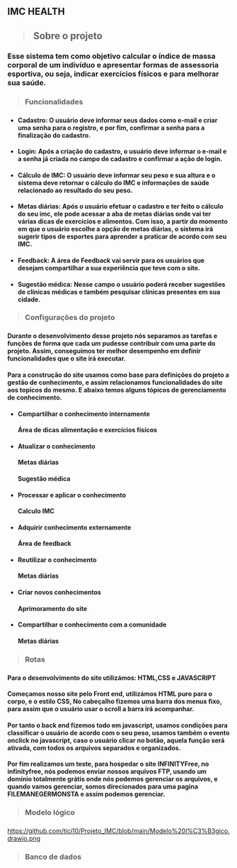 <h2>IMC HEALTH<h2>

> Sobre o projeto 
### Esse sistema tem como objetivo calcular o índice de massa corporal de um indivíduo e apresentar formas de assessoria esportiva, ou seja, indicar exercícios físicos e para melhorar sua saúde. 

> <h3>Funcionalidades<h3>
+ #### Cadastro: O usuário deve informar seus dados como e-mail e criar uma senha para o registro, e por fim, confirmar a senha para a finalização do cadastro.

+ #### Login: Após a criação do cadastro, o usuário deve  informar o e-mail e a senha já criada no campo de cadastro e confirmar a ação de login.

+ #### Cálculo de IMC: O usuário deve informar seu peso e sua altura e o sistema deve retornar o cálculo do IMC e informações de saúde relacionado ao resultado do seu peso. 

+ #### Metas diárias: Após o usuário efetuar o cadastro e ter feito o cálculo do seu imc, ele pode acessar a aba de metas diárias onde vai ter várias dicas de exercícios e alimentos. Com isso, a partir do momento em que o usuário escolhe a opção de metas diárias, o sistema irá sugerir tipos de esportes para aprender a praticar de acordo com seu IMC.
+ #### Feedback: A área de Feedback vai servir para os usuários que desejam compartilhar a sua experiência que teve com o site. 
+ #### Sugestão médica: Nesse campo o usuário poderá receber sugestões de clínicas médicas e também pesquisar clínicas presentes em sua cidade.

> <h3>Configurações do projeto<h3>

#### Durante o desenvolvimento desse projeto nós separamos as tarefas e funções de forma que cada um pudesse contribuir com uma parte do projeto. Assim, conseguimos ter melhor desempenho em definir funcionalidades que o site irá executar. 

#### Para a construção do site usamos como base para definições do projeto a gestão de conhecimento, e assim relacionamos funcionalidades do site aos topicos do mesmo. E abaixo temos alguns tópicos de gerenciamento de conhecimento. 
 
+ #### Compartilhar o conhecimento internamente  

  #### Área de dicas alimentação e exercícios físicos

+ #### Atualizar o conhecimento 

  #### Metas diárias  
  #### Sugestão médica
           
+ #### Processar e aplicar o conhecimento

  ####  Calculo IMC 

+ #### Adquirir conhecimento externamente 

  #### Área de feedback  

+ #### Reutilizar o conhecimento

  #### Metas diárias

+ ####  Criar novos conhecimentos
 
  #### Aprimoramento do site 
 
+ #### Compartilhar o conhecimento com a comunidade

  #### Metas diárias 

 >  <h3>Rotas<h3>
 
#### Para o desenvolvimento do site utilizámos: HTML,CSS e JAVASCRIPT

#### Começamos nosso site pelo Front end, utilizámos HTML puro para o corpo, e o estilo CSS, No cabeçalho fizemos uma barra dos menus fixo, para assim que o usuário usar o scroll a barra irá acompanhar.
#### Por tanto o back end fizemos todo em javascript, usamos condições para classificar o usuário de acordo com o seu peso, usamos também o evento onclick no javascript, caso o usuário clicar no botão, aquela função será ativada, com todos os arquivos separados e organizados.
#### Por fim realizamos um teste, para hospedar o site INFINITYFree, no infinityfree, nós podemos enviar nossos arquivos FTP, usando um domínio totalmente grátis onde nós podemos gerenciar os arquivos, e quando vamos gerenciar, somos direcionados para uma pagina FILEMANEGERMONSTA e assim podemos gerenciar.

> <h3>Modelo lógico<h3>

https://github.com/tici10/Projeto_IMC/blob/main/Modelo%20l%C3%B3gico.drawio.png
 
> <h3>Banco de dados<h3> 






 

